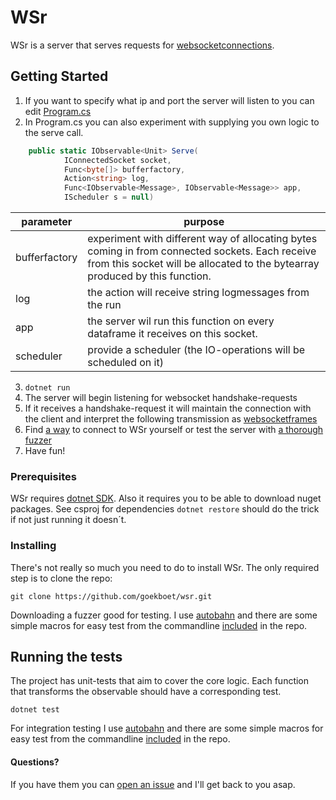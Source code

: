 # WSr

WSr is a server that serves requests for [websocketconnections]( https://tools.ietf.org/html/rfc6455). 

## Getting Started

1. If you want to specify what ip and port the server will listen to you can edit [Program.cs](src/App.WSr/Program.cs)
2. In Program.cs you can also experiment with supplying you own logic to the serve call.
```c#
    public static IObservable<Unit> Serve(
            IConnectedSocket socket,
            Func<byte[]> bufferfactory,
            Action<string> log,
            Func<IObservable<Message>, IObservable<Message>> app,
            IScheduler s = null)
```
|parameter|purpose|
|-|-|
|bufferfactory|experiment with different way of allocating bytes coming in from connected sockets. Each receive from this socket will be allocated to the bytearray produced by this function.|
|log|the action will receive string logmessages from the run|
|app|the server wil run this function on every dataframe it receives on this socket.|
|scheduler|provide a scheduler (the IO-operations will be scheduled on it)|

3. `dotnet run`
4. The server will begin listening for websocket handshake-requests
5. If it receives a handshake-request it will maintain the connection with the client and interpret the following transmission as [websocketframes](https://tools.ietf.org/html/rfc6455#section-5.1)
6. Find [a way](https://www.websocket.org/echo.html) to connect to WSr yourself or test the server with [a thorough fuzzer](https://github.com/crossbario/autobahn-testsuite)
7. Have fun!

### Prerequisites

WSr requires [dotnet SDK](https://www.microsoft.com/net/download/core). Also it requires you to be able to download nuget packages. See csproj for dependencies `dotnet restore` should do the trick if not just running it doesn´t. 


### Installing

There's not really so much you need to do to install WSr. The only required step is to clone the repo:

```
git clone https://github.com/goekboet/wsr.git
```

Downloading a fuzzer good for testing. I use [autobahn](https://github.com/crossbario/autobahn-testsuite) and there are some simple macros for easy test from the commandline [included](wsr/test/Fuzzer) in the repo.


## Running the tests

The project has unit-tests that aim to cover the core logic. Each function that transforms the observable should have a corresponding test. 

```dotnet test```

For integration testing I use [autobahn](https://github.com/crossbario/autobahn-testsuite) and there are some simple macros for easy test from the commandline [included](wsr/test/Fuzzer) in the repo.

#### Questions? 
If you have them you can [open an issue](https://github.com/goekboet/wsr/issues) and I'll get back to you asap.
